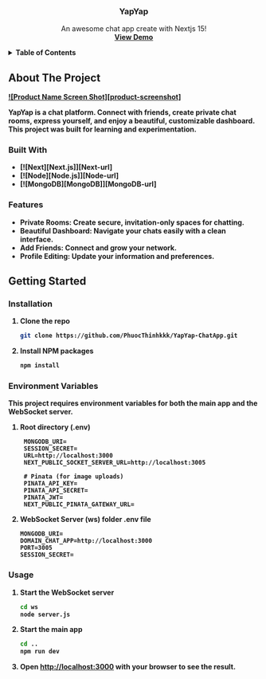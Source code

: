 <a id="readme-top"></a>

<br />
<div align="center">

  <h3 align="center">YapYap</h3>

  <p align="center">
    An awesome chat app create with Nextjs 15!
    <br />
    <a href="https://fullstack-chat-app-theta-three.vercel.app/"><strong>View Demo<strong></a>
    <br />
  </p>
</div>

<details>
  <summary>Table of Contents</summary>
  <ol>
    <li>
      <a href="#about-the-project">About The Project</a>
      <ul>
        <li><a href="#built-with">Built With</a></li>
      </ul>
    </li>
    <li>
      <a href="#getting-started">Getting Started</a>
      <ul>
        <li><a href="#installation">Installation</a></li>
      </ul>
    </li>
  </ol>
</details>


## About The Project

[![Product Name Screen Shot][product-screenshot]](./showcase/demo.png)

YapYap is a chat platform. 
Connect with friends, create private chat rooms, express yourself, and enjoy a beautiful, customizable dashboard. 
This project was built for learning and experimentation.

### Built With

* [![Next][Next.js]][Next-url]
* [![Node][Node.js]][Node-url]
* [![MongoDB][MongoDB]][MongoDB-url]

### Features
- **Private Rooms:** Create secure, invitation-only spaces for chatting.
- **Beautiful Dashboard:** Navigate your chats easily with a clean interface.
- **Add Friends:** Connect and grow your network.
- **Profile Editing:** Update your information and preferences.


## Getting Started

### Installation

1. Clone the repo
   ```sh
   git clone https://github.com/PhuocThinhkkk/YapYap-ChatApp.git
   ```
2. Install NPM packages
   ```sh
   npm install
   ```
### Environment Variables

This project requires environment variables for both the main app and the WebSocket server.
1. Root directory (.env)
   ```env
    MONGODB_URI=
    SESSION_SECRET=
    URL=http://localhost:3000
    NEXT_PUBLIC_SOCKET_SERVER_URL=http://localhost:3005

    # Pinata (for image uploads)
    PINATA_API_KEY=
    PINATA_API_SECRET=
    PINATA_JWT=
    NEXT_PUBLIC_PINATA_GATEWAY_URL=
   ```
2. WebSocket Server (ws) folder .env file

    ```env
    MONGODB_URI=
    DOMAIN_CHAT_APP=http://localhost:3000
    PORT=3005
    SESSION_SECRET=
    ```
### Usage
1. Start the WebSocket server
   ```sh
   cd ws
   node server.js
   ```
2. Start the main app
   ```sh
   cd ..
   npm run dev
   ```
3. Open [http://localhost:3000](http://localhost:3000) with your browser to see the result.



